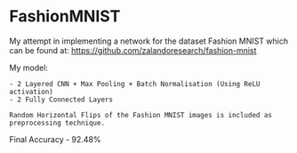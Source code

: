 # FashionMNIST
My attempt in implementing a network for the dataset Fashion MNIST which can be found at:
    https://github.com/zalandoresearch/fashion-mnist
    
My model:

    - 2 Layered CNN + Max Pooling + Batch Normalisation (Using ReLU activation)
    - 2 Fully Connected Layers
    
    Random Horizontal Flips of the Fashion MNIST images is included as preprocessing technique.
    
Final Accuracy - 92.48%
